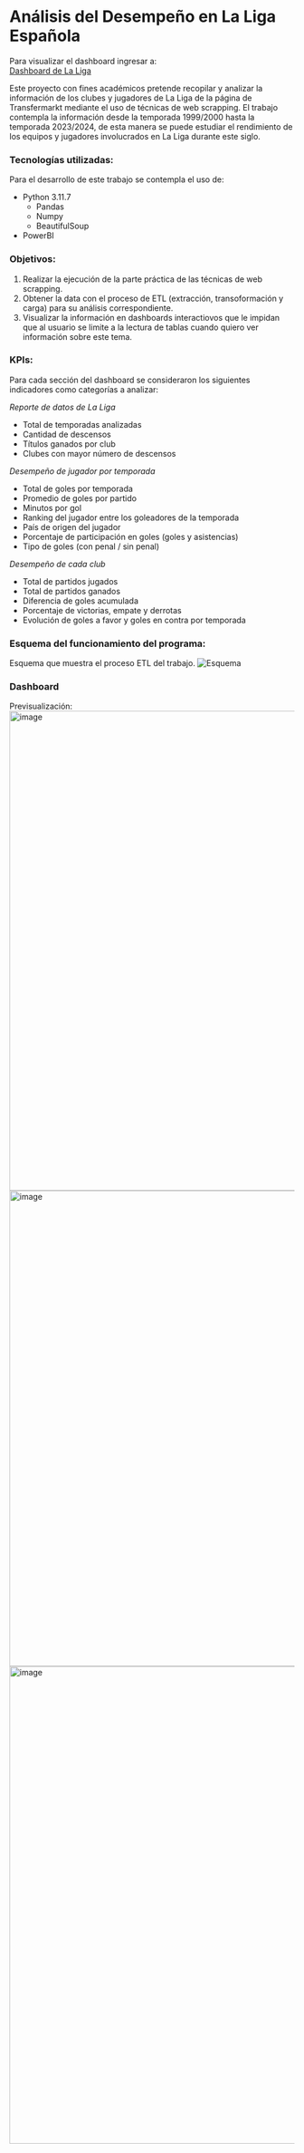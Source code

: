 # Análisis del Desempeño en La Liga Española

Para visualizar el dashboard ingresar a:  
[Dashboard de La Liga](https://app.powerbi.com/view?r=eyJrIjoiNmUyOWMwZTEtNjgxZi00OWNkLWJlNDAtZTQ1YjFkNDFjZGQ2IiwidCI6IjBlMGNiMDYwLTA5YWQtNDlmNS1hMDA1LTY4YjliNDlhYTFmNiIsImMiOjR9)

Este proyecto con fines académicos pretende recopilar y analizar la información de los clubes y jugadores de La Liga de la página de Transfermarkt mediante el uso de técnicas de web scrapping. El trabajo contempla la información desde la temporada 1999/2000 hasta la temporada 2023/2024, de esta manera se puede estudiar el rendimiento de los equipos y jugadores involucrados en La Liga durante este siglo.

### Tecnologías utilizadas:
Para el desarrollo de este trabajo se contempla el uso de:
- Python 3.11.7
  - Pandas
  - Numpy
  - BeautifulSoup
- PowerBI

### Objetivos:
1. Realizar la ejecución de la parte práctica de las técnicas de web scrapping.
2. Obtener la data con el proceso de ETL (extracción, transoformación y carga) para su análisis correspondiente.
3. Visualizar la información en dashboards interactiovos que le impidan que al usuario se limite a la lectura de tablas cuando quiero ver información sobre este tema.

### KPIs:
Para cada sección del dashboard se consideraron los siguientes indicadores como categorías a analizar:

*Reporte de datos de La Liga*
- Total de temporadas analizadas
- Cantidad de descensos
- Títulos ganados por club
- Clubes con mayor número de descensos

*Desempeño de jugador por temporada*
- Total de goles por temporada
- Promedio de goles por partido
- Minutos por gol
- Ranking del jugador entre los goleadores de la temporada
- País de origen del jugador
- Porcentaje de participación en goles (goles y asistencias)
- Tipo de goles (con penal / sin penal)

*Desempeño de cada club*
- Total de partidos jugados
- Total de partidos ganados
- Diferencia de goles acumulada
- Porcentaje de victorias, empate y derrotas
- Evolución de goles a favor y goles en contra por temporada


### Esquema del funcionamiento del programa:
Esquema que muestra el proceso ETL del trabajo.
![Esquema](https://github.com/user-attachments/assets/63917412-0891-4165-9373-edce6072bd3d)


### Dashboard
Previsualización:
<img width="1602" height="847" alt="image" src="https://github.com/user-attachments/assets/2115ba97-5275-4df8-a97d-be8a05fc1bfc" />
<img width="1582" height="840" alt="image" src="https://github.com/user-attachments/assets/4c7997b4-cb52-487c-99d6-7f5bf3bd35a3" />
<img width="1595" height="843" alt="image" src="https://github.com/user-attachments/assets/451ed53e-7ae1-4f16-ac99-e9ba9e249e8d" />

